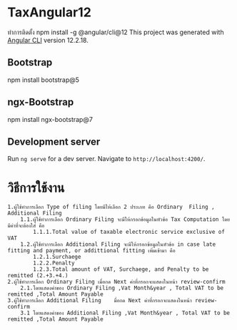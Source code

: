 
# TaxAngular12
ทำการติดตั้ง npm install -g @angular/cli@12
This project was generated with [Angular CLI](https://github.com/angular/angular-cli) version 12.2.18.

## Bootstrap

npm install bootstrap@5

## ngx-Bootstrap

npm install ngx-bootstrap@7

## Development server

Run `ng serve` for a dev server. Navigate to `http://localhost:4200/`. 

# วิธีการใช้งาน

	1.ผู้ใช้ทำการเลือก Type of filing โดยมีให้เลือก 2 ประเภท คือ Ordinary  Filing , Additional Filing	
		1.1.ผู้ใช้ทำการเลือก Ordinary Filing จะมีให้กรอกข้อมูลในหัวข้อ Tax Computation โดยมีค่าที่จะต้องใส่ คือ 
			1.1.1.Total value of taxable electronic service exclusive of VAT 
		1.2.ผู้ใช้ทำการเลือก Additional Filing จะมีให้กรอกข้อมูลในหัวข้อ in case late fitting and payment, or addittional fitting เพิ่มเข้ามา คือ
			1.2.1.Surchaege
			1.2.2.Penalty
			1.2.3.Total amount of VAT, Surchaege, and Penalty to be remitted (2.+3.+4.)
	2.ผู้ใช้ทำการเลือก Ordinary Filing เมื่อกด Next ค่าที่กรอกจะแสดงในหน้า review-confirm
		2.1.โดยแสดงค่าของ Ordinary Filing ,Vat Month&year , Total VAT to be remitted ,Total Amount Payable 
	3.ผู้ใช้ทำการเลือก Additional Filing	มื่อกด Next ค่าที่กรอกจะแสดงในหน้า review-confirm
		3.1 โดยแสดงค่าของ Additional Filing ,Vat Month&year , Total VAT to be remitted ,Total Amount Payable
